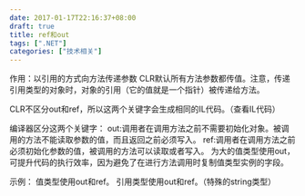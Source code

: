 ```yaml
---
date: 2017-01-17T22:16:37+08:00
draft: true
title: ref和out
tags: [".NET"]
categories: ["技术相关"]
---
```


作用：以引用的方式向方法传递参数
CLR默认所有方法参数都传值。注意，传递引用类型的对象时，对象的引用（它的值就是一个指针）被传递给方法。

CLR不区分out和ref，所以这两个关键字会生成相同的IL代码。（查看IL代码）

编译器区分这两个关键字：
out:调用者在调用方法之前不需要初始化对象。被调用的方法不能读取参数的值，而且返回之前必须写入。
ref:调用者在调用方法之前必须初始化参数的值，被调用的方法可以读取或者写入。
为大的值类型使用out，可提升代码的执行效率，因为避免了在进行方法调用时复制值类型实例的字段。

示例：
值类型使用out和ref。
引用类型使用out和ref。（特殊的string类型）
